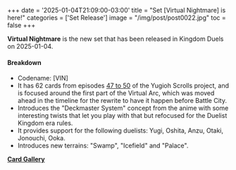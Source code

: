 +++
date = '2025-01-04T21:09:00-03:00'
title = "Set [Virtual Nightmare] is here!"
categories = ['Set Release']
image = "/img/post/post0022.jpg"
toc = false
+++

**Virtual Nightmare** is the new set that has been released in Kingdom Duels on 2025-01-04.

#### Breakdown

- Codename: [VIN]
- It has 62 cards from episodes [47 to 50](/story/museum-arc/) of the Yugioh Scrolls project, and is focused around the first part of the Virtual Arc, which was moved ahead in the timeline for the rewrite to have it happen before Battle City.
- Introduces the "Deckmaster System" concept from the anime with some interesting twists that let you play with that but refocused for the Duelist Kingdom era rules.
- It provides support for the following duelists: Yugi, Oshita, Anzu, Otaki, Jonouchi, Ooka.
- Introduces new terrains: "Swamp", "Icefield" and "Palace".

[**Card Gallery**](/deckbuilder/index.html#10)


